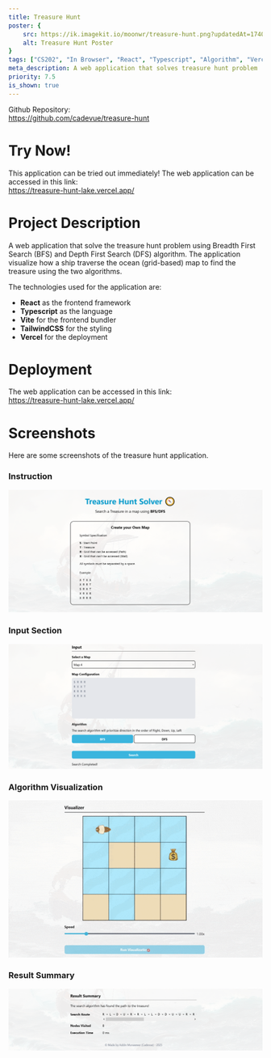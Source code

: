 ```yaml
---
title: Treasure Hunt
poster: {
    src: https://ik.imagekit.io/moonwr/treasure-hunt.png?updatedAt=1740734375908&,
    alt: Treasure Hunt Poster
}
tags: ["CS202", "In Browser", "React", "Typescript", "Algorithm", "Vercel", "Web", "Vite", "TailwindCSS"]
meta_description: A web application that solves treasure hunt problem
priority: 7.5
is_shown: true
---
```


Github Repository: <br>
https://github.com/cadevue/treasure-hunt
<br>

# Try Now!
This application can be tried out immediately! The web application can be accessed in this link: <br>
https://treasure-hunt-lake.vercel.app/

<!-- # About This Project 
This project is made as part of my Computer Science Study at Bandung Institute of Technology. The specific course related to this project is IF2211 Algorithm Strategy. It focus specifically on the two searching algorithm: BFS and DFS.

This project is redone on February 20205. The original project can be found in this repository, which was implemented in C#: <br>
https://github.com/cadevue/TreasureHunt

*\* Notice that this differs from the repo of the current app. Repo of the current app can be found on top of this article*

I also want to credit the people who contributed in the original project:
- [Muhammad Bangkit Dwi Cahyono](https://github.com/bangkitdc/)
- [Louis Caesa Kesuma](https://github.com/Ainzw0rth/) -->

# Project Description 
A web application that solve the treasure hunt problem using Breadth First Search (BFS) and Depth First Search (DFS) algorithm. The application visualize how a ship traverse the ocean (grid-based) map to find the treasure using the two algorithms.

The technologies used for the application are:
- **React** as the frontend framework
- **Typescript** as the language
- **Vite** for the frontend bundler
- **TailwindCSS** for the styling
- **Vercel** for the deployment

# Deployment
The web application can be accessed in this link: <br>
https://treasure-hunt-lake.vercel.app/

# Screenshots 
Here are some screenshots of the treasure hunt application.

### Instruction
![Treasure Hunt Screenshot - Instruction](../../assets/project/treasure-hunt/instruction.png)

### Input Section
![Treasure Hunt Screenshot - Input Section](../../assets/project/treasure-hunt/input.png)

### Algorithm Visualization
![Treasure Hunt Screenshot - Algorithm Visualization](../../assets/project/treasure-hunt/visual.gif)

### Result Summary
![Treasure Hunt Screenshot - Result Summary](../../assets/project/treasure-hunt/result.png)
